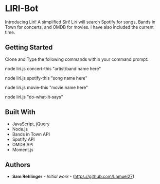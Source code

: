 # LIRI-Bot

Introducing Liri! A simplified Siri! Liri will search Spotify for songs, Bands in Town for concerts, and OMDB for movies.
I have also included the current time.

## Getting Started

Clone and Type the following commands within your command prompt:

node liri.js concert-this "artist/band name here"

node liri.js spotify-this "song name here"

node liri.js movie-this "movie name here"

node liri.js "do-what-it-says"

## Built With

* JavaScript, jQuery
* Node.js
* Bands in Town API
* Spotify API
* OMDB API
* Moment.js


## Authors

* **Sam Rehlinger** - *Initial work* - (https://github.com/Lamuel27)
